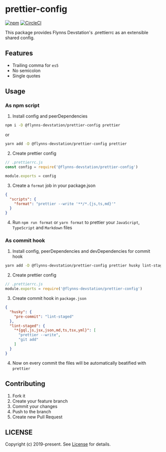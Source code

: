 # prettier-config

[![npm](https://img.shields.io/npm/v/@flynns-devstation/prettier-config.svg?style=for-the-badge)](https://www.npmjs.com/package/@flynns-devstation/prettier-config)
[![CircleCI](https://img.shields.io/circleci/build/github/FlynnsDevstation/prettier-config/master.svg?style=for-the-badge)](https://circleci.com/gh/FlynnsDevstation/prettier-config)

This package provides Flynns Devstation's .prettierrc as an extensible shared config.

## Features

- Trailing comma for `es5`
- No semicolon
- Single quotes

## Usage

### As npm script

1. Install config and peerDependencies

```bash
npm i -D @flynns-devstation/prettier-config prettier
```

or

```bash
yarn add -D @flynns-devstation/prettier-config prettier
```

2. Create prettier config

```js
// .prettierrc.js
const config = require('@flynns-devstation/prettier-config')

module.exports = config
```

3. Create a `format` job in your package.json

```json
{
  "scripts": {
    "format": "prettier --write '**/*.{js,ts,md}'"
  }
}
```

4. Run `npm run format` or `yarn format` to prettier your `JavaScript`, `TypeScript` and `Markdown` files

### As commit hook

1. Install config, peerDependencies and devDependencies for commit hook

```bash
yarn add -D @flynns-devstation/prettier-config prettier husky lint-staged
```

2. Create prettier config
```js
// .prettierrc.js
module.exports = require('@flynns-devstation/prettier-config')
```

3. Create commit hook in `package.json`

```json
{
  "husky": {
    "pre-commit": "lint-staged"
  },
  "lint-staged": {
    "*{gql,js,jsx,json,md,ts,tsx,yml}": [
      "prettier --write",
      "git add"
    ]
  }
}
```

4. Now on every commit the files will be automatically beatified with `prettier`

## Contributing

1. Fork it
2. Create your feature branch
3. Commit your changes
4. Push to the branch
5. Create new Pull Request

## LICENSE

Copyright (c) 2019-present. See [License](./LICENSE) for details.
